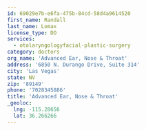 ```yaml
---
id: 69029e7b-e6fa-475b-84cd-58d4a9614520
first_name: Randall
last_name: Lomax
license_type: DO
services:
  - otolaryngologyfacial-plastic-surgery
category: doctors
org_name: 'Advanced Ear, Nose & Throat'
address: '6850 N. Durango Drive, Suite 314'
city: 'Las Vegas'
state: NV
zip: '89149'
phone: '7028345886'
title: 'Advanced Ear, Nose & Throat'
_geoloc:
  lng: -115.28656
  lat: 36.266266
---
```

